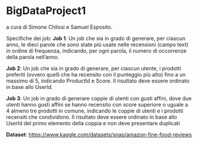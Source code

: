 # BigDataProject1
a cura di Simone Chilosi e Samuel Esposito.

Specifiche dei job:
**Job 1**: Un job che sia in grado di generare, per ciascun anno, le dieci parole che sono state più usate nelle
recensioni (campo text) in ordine di frequenza, indicando, per ogni parola, il numero di occorrenze
della parola nell’anno.

**Job 2**: Un job che sia in grado di generare, per ciascun utente, i prodotti preferiti (ovvero quelli che ha
recensito con il punteggio più alto) fino a un massimo di 5, indicando ProductId e Score. Il risultato
deve essere ordinato in base allo UserId.

**Job 3**: Un job in grado di generare coppie di utenti con gusti affini, dove due utenti hanno gusti affini se hanno
recensito con score superiore o uguale a 4 almeno tre prodotti in comune, indicando le coppie di utenti
e i prodotti recensiti che condividono. Il risultato deve essere ordinato in base allo UserId del primo
elemento della coppia e non deve presentare duplicati

**Dataset**: https://www.kaggle.com/datasets/snap/amazon-fine-food-reviews